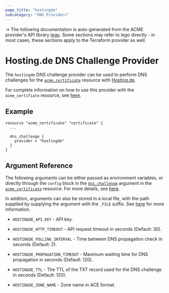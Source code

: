 ```yaml
---
page_title: "hostingde"
subcategory: "DNS Providers"
---
```


-> The following documentation is auto-generated from the ACME
provider's API library [lego](https://go-acme.github.io/lego/).  Some
sections may refer to lego directly - in most cases, these sections
apply to the Terraform provider as well.

# Hosting.de DNS Challenge Provider

The `hostingde` DNS challenge provider can be used to perform DNS challenges for
the [`acme_certificate`][resource-acme-certificate] resource with
[Hosting.de](https://www.hosting.de/).

[resource-acme-certificate]: ../resources/certificate.md

For complete information on how to use this provider with the `acme_certifiate`
resource, see [here][resource-acme-certificate-dns-challenges].

[resource-acme-certificate-dns-challenges]: ../resources/certificate.md#using-dns-challenges

## Example

```hcl
resource "acme_certificate" "certificate" {
  ...

  dns_challenge {
    provider = "hostingde"
  }
}
```
## Argument Reference

The following arguments can be either passed as environment variables, or
directly through the `config` block in the
[`dns_challenge`][resource-acme-certificate-dns-challenge-arg] argument in the
[`acme_certificate`][resource-acme-certificate] resource. For more details, see
[here][resource-acme-certificate-dns-challenges].

[resource-acme-certificate-dns-challenge-arg]: ../resources/certificate.md#dns_challenge

In addition, arguments can also be stored in a local file, with the path
supplied by supplying the argument with the `_FILE` suffix. See
[here][acme-certificate-file-arg-example] for more information.

[acme-certificate-file-arg-example]: ../resources/certificate.md#using-variable-files-for-provider-arguments

* `HOSTINGDE_API_KEY` - API key.

* `HOSTINGDE_HTTP_TIMEOUT` - API request timeout in seconds (Default: 30).
* `HOSTINGDE_POLLING_INTERVAL` - Time between DNS propagation check in seconds (Default: 2).
* `HOSTINGDE_PROPAGATION_TIMEOUT` - Maximum waiting time for DNS propagation in seconds (Default: 120).
* `HOSTINGDE_TTL` - The TTL of the TXT record used for the DNS challenge in seconds (Default: 120).
* `HOSTINGDE_ZONE_NAME` - Zone name in ACE format.


